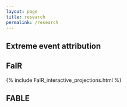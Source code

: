 ```yaml
---
layout: page
title: research
permalink: /research
---
```


## Extreme event attribution

## FaIR

{% include FaIR_interactive_projections.html %}

## FABLE